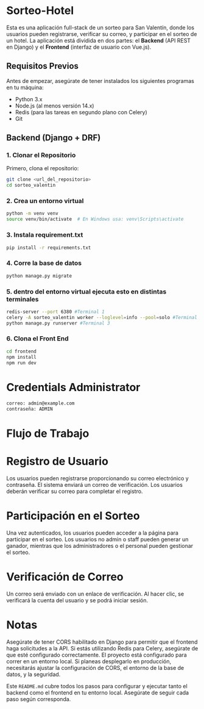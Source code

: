 # Sorteo-Hotel

Esta es una aplicación full-stack de un sorteo para San Valentín, donde los usuarios pueden registrarse, verificar su correo, y participar en el sorteo de un hotel. La aplicación está dividida en dos partes: el **Backend** (API REST en Django) y el **Frontend** (interfaz de usuario con Vue.js).

## Requisitos Previos

Antes de empezar, asegúrate de tener instalados los siguientes programas en tu máquina:

- Python 3.x
- Node.js (al menos versión 14.x)
- Redis (para las tareas en segundo plano con Celery)
- Git

## Backend (Django + DRF)

### 1. Clonar el Repositorio

Primero, clona el repositorio:

```bash
git clone <url_del_repositorio>
cd sorteo_valentin
```
### 2. Crea un entorno virtual
```bash
python -m venv venv
source venv/bin/activate  # En Windows usa: venv\Scripts\activate
```
### 3. Instala requirement.txt
```bash
pip install -r requirements.txt
```
### 4. Corre la base de datos
```bash
python manage.py migrate
```
### 5. dentro del entorno virtual ejecuta esto en distintas terminales
```bash
redis-server --port 6380 #Terminal 1
celery -A sorteo_valentin worker --loglevel=info --pool=solo #Terminal 2
python manage.py runserver #Terminal 3
```
### 6. Clona el Front End
```bash
cd frontend
npm install
npm run dev
```
# Credentials Administrator
```bash
correo: admin@example.com
contraseña: ADMIN
```
# Flujo de Trabajo
# Registro de Usuario
Los usuarios pueden registrarse proporcionando su correo electrónico y contraseña.
El sistema enviará un correo de verificación. Los usuarios deberán verificar su correo para completar el registro.
# Participación en el Sorteo
 Una vez autenticados, los usuarios pueden acceder a la página para participar en el sorteo.
 Los usuarios no admin o staff pueden generar un ganador, mientras que los administradores o el personal pueden gestionar el sorteo.
# Verificación de Correo
Un correo será enviado con un enlace de verificación. Al hacer clic, se verificará la cuenta del usuario y se podrá iniciar sesión.
# Notas
Asegúrate de tener CORS habilitado en Django para permitir que el frontend haga solicitudes a la API.
Si estás utilizando Redis para Celery, asegúrate de que esté configurado correctamente.
El proyecto está configurado para correr en un entorno local. Si planeas desplegarlo en producción, necesitarás ajustar la configuración de CORS, el entorno de la base de datos, y la seguridad.


 Este `README.md` cubre todos los pasos para configurar y ejecutar tanto el backend como el frontend en tu entorno local. Asegúrate de seguir cada paso según corresponda.

